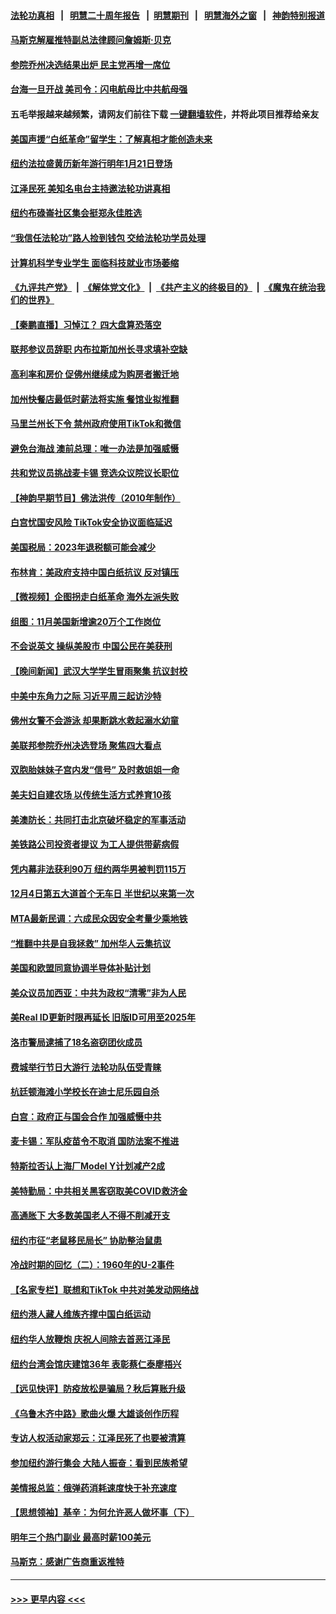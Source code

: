 #### [法轮功真相](https://github.com/gfw-breaker/truth/blob/master/README.md?t=0) &nbsp;&nbsp;|&nbsp;&nbsp; [明慧二十周年报告](https://github.com/gfw-breaker/mh-reports/blob/master/README.md?t=0) &nbsp;&nbsp;|&nbsp;&nbsp;[明慧期刊](https://github.com/gfw-breaker/mh-qikan) &nbsp;&nbsp;|&nbsp;&nbsp; [明慧海外之窗](https://github.com/gfw-breaker/mh-news/blob/master/README.md?t=0) &nbsp;&nbsp;|&nbsp;&nbsp; [神韵特别报道](https://github.com/gfw-breaker/mh-news/blob/master/shenyun.md?t=0)
#### [马斯克解雇推特副总法律顾问詹姆斯·贝克](../pages/nsc412/n13879749.md?t=12071701) 
#### [参院乔州决选结果出炉 民主党再增一席位](../pages/nsc412/n13879720.md?t=12071701) 
#### [台海一旦开战 美司令：闪电航母比中共航母强](../pages/nsc412/n13879801.md?t=12071701) 
#### 五毛举报越来越频繁，请网友们前往下载 [一键翻墙软件](https://github.com/gfw-breaker/ssr-accounts)，并将此项目推荐给亲友
#### [美国声援“白纸革命”留学生：了解真相才能创造未来](../pages/nsc412/n13879814.md?t=12071701) 
#### [纽约法拉盛黄历新年游行明年1月21日登场](../pages/nsc412/n13879834.md?t=12071701) 
#### [江泽民死 美知名电台主持邀法轮功讲真相](../pages/nsc412/n13879883.md?t=12071701) 
#### [纽约布碌崙社区集会挺郑永佳胜选](../pages/nsc412/n13879859.md?t=12071701) 
#### [“我信任法轮功”路人捡到钱包 交给法轮功学员处理](../pages/nsc412/n13879855.md?t=12071701) 
#### [计算机科学专业学生 面临科技就业市场萎缩](../pages/nsc412/n13879799.md?t=12071701) 
#### [《九评共产党》](https://github.com/begood0513/9ping.md/blob/master/README.md) &nbsp;|&nbsp; [《解体党文化》](../../../../jtdwh.md/blob/master/README.md)  &nbsp;|&nbsp; [《共产主义的终极目的》](../../../../gczydzjmd.md/blob/master/README.md) &nbsp;|&nbsp; [《魔鬼在统治我们的世界》](../../../../mgztzwmdsj.md/blob/master/README.md) 
#### [【秦鹏直播】习悼江？ 四大盘算恐落空](../pages/nsc412/n13879660.md?t=12071701) 
#### [联邦参议员辞职 内布拉斯加州长寻求填补空缺](../pages/nsc412/n13879729.md?t=12071701) 
#### [高利率和房价 促佛州继续成为购房者搬迁地](../pages/nsc412/n13879787.md?t=12071701) 
#### [加州快餐店最低时薪法将实施 餐馆业拟推翻](../pages/nsc412/n13879780.md?t=12071701) 
#### [马里兰州长下令 禁州政府使用TikTok和微信](../pages/nsc412/n13879675.md?t=12071701) 
#### [避免台海战 澳前总理：唯一办法是加强威慑](../pages/nsc412/n13879719.md?t=12071701) 
#### [共和党议员挑战麦卡锡 竞选众议院议长职位](../pages/nsc412/n13879704.md?t=12071701) 
#### [【神韵早期节目】佛法洪传（2010年制作）](../pages/nsc412/n13879653.md?t=12071701) 
#### [白宫忧国安风险 TikTok安全协议面临延迟](../pages/nsc412/n13879684.md?t=12071701) 
#### [美国税局：2023年退税额可能会减少](../pages/nsc412/n13879618.md?t=12071701) 
#### [布林肯：美政府支持中国白纸抗议 反对镇压](../pages/nsc412/n13879629.md?t=12071701) 
#### [【微视频】企图拐走白纸革命 海外左派失败](../pages/nsc412/n13879560.md?t=12071701) 
#### [组图：11月美国新增逾20万个工作岗位](../pages/nsc412/n13878893.md?t=12071701) 
#### [不会说英文 操纵美股市 中国公民在美获刑](../pages/nsc412/n13879228.md?t=12071701) 
#### [【晚间新闻】武汉大学学生冒雨聚集 抗议封校](../pages/nsc412/n13879545.md?t=12071701) 
#### [中美中东角力之际 习近平周三起访沙特](../pages/nsc412/n13879110.md?t=12071701) 
#### [佛州女警不会游泳 却果断跳水救起溺水幼童](../pages/nsc412/n13879280.md?t=12071701) 
#### [美联邦参院乔州决选登场 聚焦四大看点](../pages/nsc412/n13879497.md?t=12071701) 
#### [双胞胎妹妹子宫内发“信号” 及时救姐姐一命](../pages/nsc412/n13878825.md?t=12071701) 
#### [美夫妇自建农场 以传统生活方式养育10孩](../pages/nsc412/n13878789.md?t=12071701) 
#### [美澳防长：共同打击北京破坏稳定的军事活动](../pages/nsc412/n13879387.md?t=12071701) 
#### [美铁路公司投资者提议 为工人提供带薪病假](../pages/nsc412/n13879270.md?t=12071701) 
#### [凭内幕非法获利90万 纽约两华男被判罚115万](../pages/nsc412/n13879252.md?t=12071701) 
#### [12月4日第五大道首个无车日 半世纪以来第一次](../pages/nsc412/n13879210.md?t=12071701) 
#### [MTA最新民调：六成民众因安全考量少乘地铁](../pages/nsc412/n13879224.md?t=12071701) 
#### [“推翻中共是自我拯救” 加州华人云集抗议](../pages/nsc412/n13879223.md?t=12071701) 
#### [美国和欧盟同意协调半导体补贴计划](../pages/nsc412/n13879188.md?t=12071701) 
#### [美众议员加西亚：中共为政权“清零”非为人民](../pages/nsc412/n13879181.md?t=12071701) 
#### [美Real ID更新时限再延长 旧版ID可用至2025年](../pages/nsc412/n13879186.md?t=12071701) 
#### [洛市警局逮捕了18名盗窃团伙成员](../pages/nsc412/n13879151.md?t=12071701) 
#### [费城举行节日大游行 法轮功队伍受青睐](../pages/nsc412/n13878594.md?t=12071701) 
#### [杭廷顿海滩小学校长在迪士尼乐园自杀](../pages/nsc412/n13879128.md?t=12071701) 
#### [白宫：政府正与国会合作 加强威慑中共](../pages/nsc412/n13879133.md?t=12071701) 
#### [麦卡锡：军队疫苗令不取消 国防法案不推进](../pages/nsc412/n13879097.md?t=12071701) 
#### [特斯拉否认上海厂Model Y计划减产2成](../pages/nsc412/n13879089.md?t=12071701) 
#### [美特勤局：中共相关黑客窃取美COVID救济金](../pages/nsc412/n13879086.md?t=12071701) 
#### [高通胀下 大多数美国老人不得不削减开支](../pages/nsc412/n13878869.md?t=12071701) 
#### [纽约市征“老鼠移民局长” 协助整治鼠患](../pages/nsc412/n13878633.md?t=12071701) 
#### [冷战时期的回忆（二）：1960年的U-2事件](../pages/nsc412/n13878654.md?t=12071701) 
#### [【名家专栏】联想和TikTok 中共对美发动网络战](../pages/nsc412/n13878428.md?t=12071701) 
#### [纽约港人藏人维族齐撑中国白纸运动](../pages/nsc412/n13878740.md?t=12071701) 
#### [纽约华人放鞭炮  庆祝人间除去首恶江泽民](../pages/nsc412/n13878732.md?t=12071701) 
#### [纽约台湾会馆庆建馆36年 表彰蔡仁泰廖梧兴](../pages/nsc412/n13878713.md?t=12071701) 
#### [【远见快评】防疫放松是骗局？秋后算账升级](../pages/nsc412/n13878641.md?t=12071701) 
#### [《乌鲁木齐中路》歌曲火爆 大雄谈创作历程](../pages/nsc412/n13878678.md?t=12071701) 
#### [专访人权活动家郑云：江泽民死了也要被清算](../pages/nsc412/n13878667.md?t=12071701) 
#### [参加纽约游行集会 大陆人振奋：看到民族希望](../pages/nsc412/n13878568.md?t=12071701) 
#### [美情报总监：俄弹药消耗速度快于补充速度](../pages/nsc412/n13878582.md?t=12071701) 
#### [【思想领袖】基辛：为何允许恶人做坏事（下）](../pages/nsc412/n13875733.md?t=12071701) 
#### [明年三个热门副业 最高时薪100美元](../pages/nsc412/n13877160.md?t=12071701) 
#### [马斯克：感谢广告商重返推特](../pages/nsc412/n13878530.md?t=12071701) 

----
#### [ >>> 更早内容 <<< ](../indexes/nsc412-earlier.md)

